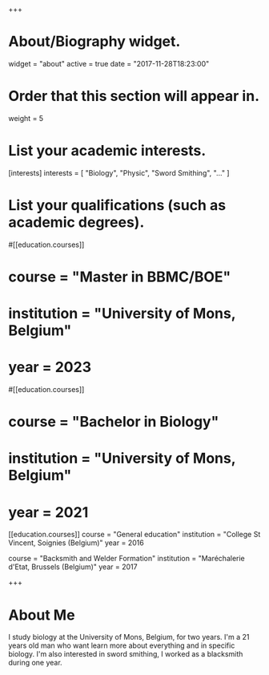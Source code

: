 +++
# About/Biography widget.
widget = "about"
active = true
date = "2017-11-28T18:23:00"

# Order that this section will appear in.
weight = 5

# List your academic interests.
[interests]
  interests = [
    "Biology",
    "Physic",
    "Sword Smithing",
    "..."
  ]

# List your qualifications (such as academic degrees).
#[[education.courses]]
#  course = "Master in BBMC/BOE"
#  institution = "University of Mons, Belgium"
#  year = 2023

#[[education.courses]]
#  course = "Bachelor in Biology"
#  institution = "University of Mons, Belgium"
#  year = 2021

[[education.courses]]
  course = "General education"
  institution = "College St Vincent, Soignies (Belgium)"
  year = 2016

  course = "Backsmith and Welder Formation"
  institution = "Maréchalerie d'Etat, Brussels (Belgium)"
  year = 2017

+++

# About Me

I study biology at the University of Mons, Belgium, for two years.
I'm a 21 years old man who want learn more about everything and in specific biology. 
I'm also interested in sword smithing, I worked as a blacksmith during one year.
